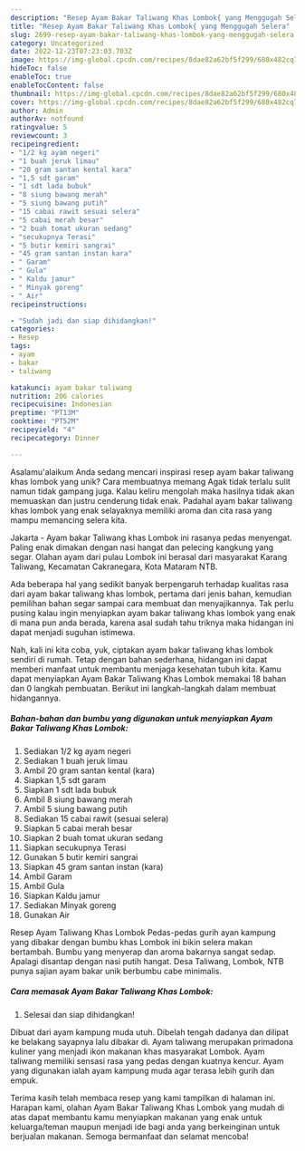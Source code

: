 ```yaml
---
description: "Resep Ayam Bakar Taliwang Khas Lombok{ yang Menggugah Selera"
title: "Resep Ayam Bakar Taliwang Khas Lombok{ yang Menggugah Selera"
slug: 2699-resep-ayam-bakar-taliwang-khas-lombok-yang-menggugah-selera
category: Uncategorized
date: 2022-12-23T07:23:03.703Z
image: https://img-global.cpcdn.com/recipes/8dae82a62bf5f299/680x482cq70/ayam-bakar-taliwang-khas-lombok-foto-resep-utama.jpg
hideToc: false
enableToc: true
enableTocContent: false
thumbnail: https://img-global.cpcdn.com/recipes/8dae82a62bf5f299/680x482cq70/ayam-bakar-taliwang-khas-lombok-foto-resep-utama.jpg
cover: https://img-global.cpcdn.com/recipes/8dae82a62bf5f299/680x482cq70/ayam-bakar-taliwang-khas-lombok-foto-resep-utama.jpg
author: Admin
authorAv: notfound
ratingvalue: 5
reviewcount: 3
recipeingredient:
- "1/2 kg ayam negeri"
- "1 buah jeruk limau"
- "20 gram santan kental kara"
- "1,5 sdt garam"
- "1 sdt lada bubuk"
- "8 siung bawang merah"
- "5 siung bawang putih"
- "15 cabai rawit sesuai selera"
- "5 cabai merah besar"
- "2 buah tomat ukuran sedang"
- "secukupnya Terasi"
- "5 butir kemiri sangrai"
- "45 gram santan instan kara"
- " Garam"
- " Gula"
- " Kaldu jamur"
- " Minyak goreng"
- " Air"
recipeinstructions:

- "Sudah jadi dan siap dihidangkan!"
categories:
- Resep
tags:
- ayam
- bakar
- taliwang

katakunci: ayam bakar taliwang 
nutrition: 206 calories
recipecuisine: Indonesian
preptime: "PT13M"
cooktime: "PT52M"
recipeyield: "4"
recipecategory: Dinner

---
```



Asalamu'alaikum Anda sedang mencari inspirasi resep ayam bakar taliwang khas lombok yang unik? Cara membuatnya memang Agak tidak terlalu sulit namun tidak gampang juga. Kalau keliru mengolah maka hasilnya tidak akan memuaskan dan justru cenderung tidak enak. Padahal ayam bakar taliwang khas lombok yang enak selayaknya memiliki aroma dan cita rasa yang mampu memancing selera kita.


Jakarta - Ayam bakar Taliwang khas Lombok ini rasanya pedas menyengat. Paling enak dimakan dengan nasi hangat dan pelecing kangkung yang segar. Olahan ayam dari pulau Lombok ini berasal dari masyarakat Karang Taliwang, Kecamatan Cakranegara, Kota Mataram NTB.

Ada beberapa hal yang sedikit banyak berpengaruh terhadap kualitas rasa dari ayam bakar taliwang khas lombok, pertama dari jenis bahan, kemudian pemilihan bahan segar sampai cara membuat dan menyajikannya. Tak perlu pusing kalau ingin menyiapkan ayam bakar taliwang khas lombok yang enak di mana pun anda berada, karena asal sudah tahu triknya maka hidangan ini dapat menjadi suguhan istimewa.


Nah, kali ini kita coba, yuk, ciptakan ayam bakar taliwang khas lombok sendiri di rumah. Tetap dengan bahan sederhana, hidangan ini dapat memberi manfaat untuk membantu menjaga kesehatan tubuh kita. Kamu dapat menyiapkan Ayam Bakar Taliwang Khas Lombok memakai 18 bahan dan 0 langkah pembuatan. Berikut ini langkah-langkah dalam membuat hidangannya.

<!--inarticleads1-->

##### Bahan-bahan dan bumbu yang digunakan untuk menyiapkan Ayam Bakar Taliwang Khas Lombok:

1. Sediakan 1/2 kg ayam negeri
1. Sediakan 1 buah jeruk limau
1. Ambil 20 gram santan kental (kara)
1. Siapkan 1,5 sdt garam
1. Siapkan 1 sdt lada bubuk
1. Ambil 8 siung bawang merah
1. Ambil 5 siung bawang putih
1. Sediakan 15 cabai rawit (sesuai selera)
1. Siapkan 5 cabai merah besar
1. Siapkan 2 buah tomat ukuran sedang
1. Siapkan secukupnya Terasi
1. Gunakan 5 butir kemiri sangrai
1. Siapkan 45 gram santan instan (kara)
1. Ambil  Garam
1. Ambil  Gula
1. Siapkan  Kaldu jamur
1. Sediakan  Minyak goreng
1. Gunakan  Air


Resep Ayam Taliwang Khas Lombok Pedas-pedas gurih ayan kampung yang dibakar dengan bumbu khas Lombok ini bikin selera makan bertambah. Bumbu yang menyerap dan aroma bakarnya sangat sedap. Apalagi disantap dengan nasi putih hangat. Desa Taliwang, Lombok, NTB punya sajian ayam bakar unik berbumbu cabe minimalis. 

<!--inarticleads2-->

##### Cara memasak Ayam Bakar Taliwang Khas Lombok:


1. Selesai dan siap dihidangkan!

Dibuat dari ayam kampung muda utuh. Dibelah tengah dadanya dan dilipat ke belakang sayapnya lalu dibakar di. Ayam taliwang merupakan primadona kuliner yang menjadi ikon makanan khas masyarakat Lombok. Ayam taliwang memiliki sensasi rasa yang pedas dengan kuatnya kencur. Ayam yang digunakan ialah ayam kampung muda agar terasa lebih gurih dan empuk. 

Terima kasih telah membaca resep yang kami tampilkan di halaman ini. Harapan kami, olahan Ayam Bakar Taliwang Khas Lombok yang mudah di atas dapat membantu kamu menyiapkan makanan yang enak untuk keluarga/teman maupun menjadi ide bagi anda yang berkeinginan untuk berjualan makanan. Semoga bermanfaat dan selamat mencoba!
